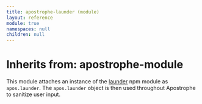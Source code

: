 ```yaml
---
title: apostrophe-launder (module)
layout: reference
module: true
namespaces: null
children: null
---
```


# Inherits from: apostrophe-module

This module attaches an instance of the [launder](https://npmjs.org/package/launder) npm module as `apos.launder`. The `apos.launder` object is then used throughout Apostrophe to sanitize user input.


